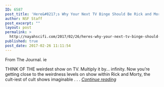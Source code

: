 ```yaml
---
ID: 6587
post_title: 'Here&#8217;s Why Your Next TV Binge Should Be Rick and Morty'
author: NSF Staff
post_excerpt: ""
layout: post
permalink: >
  http://nayahscifi.com/2017/02/26/heres-why-your-next-tv-binge-should-be-rick-and-morty/
published: true
post_date: 2017-02-26 11:11:54
---
```

From The Journal. ie

THINK OF THE weirdest show on TV. Multiply it by… infinity. Now you’re getting close to the weirdness levels on show within Rick and Morty, the cult-iest of cult shows imaginable . . . <a href="http://www.thejournal.ie/rick-and-morty-tv-binge-3252317-Feb2017/"><em>Continue reading</em></a>